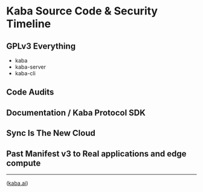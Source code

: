 # Kaba Source Code & Security Timeline

## GPLv3 Everything
  * kaba
  * kaba-server
  * kaba-cli

## Code Audits

## Documentation / Kaba Protocol SDK

## Sync Is The New Cloud

## Past Manifest v3 to Real applications and edge compute

---
([kaba.ai](https://kaba.ai))
